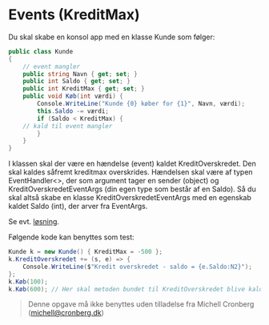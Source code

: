 ﻿# Events (KreditMax)

Du skal skabe en konsol app med en klasse Kunde som følger:

```csharp
public class Kunde
{
    // event mangler
    public string Navn { get; set; }
    public int Saldo { get; set; }
    public int KreditMax { get; set; }
    public void Køb(int værdi) {
        Console.WriteLine("Kunde {0} køber for {1}", Navn, værdi);
        this.Saldo -= værdi;
        if (Saldo < KreditMax) {
	// kald til event mangler
        }
    }
}
```

I klassen skal der være en hændelse (event) kaldet KreditOverskredet. 
Den skal kaldes såfremt kreditmax overskrides. 
Hændelsen skal være af typen EventHandler<<KreditOverskredetEventArgs>>, der som argument tager en sender (object) og KreditOverskredetEventArgs (din egen type som består af en Saldo). 
Så du skal altså skabe en klasse KreditOverskredetEventArgs med en egenskab kaldet Saldo (int), der arver fra EventArgs.

Se evt. [løsning](https://github.com/devcronberg/undervisning-cs-opgaver/blob/master/events-kreditmax/Program.cs).

Følgende kode kan benyttes som test:

```csharp
Kunde k = new Kunde() { KreditMax = -500 };
k.KreditOverskredet += (s, e) => {
    Console.WriteLine($"Kredit overskredet - saldo = {e.Saldo:N2}");
};
k.Køb(100);
k.Køb(600);	// Her skal metoden bundet til KreditOverskredet blive kaldt automatisk
```
<!-- footerstart -->
> Denne opgave må ikke benyttes uden tilladelse fra Michell Cronberg (michell@cronberg.dk)
<!-- footerslut -->
